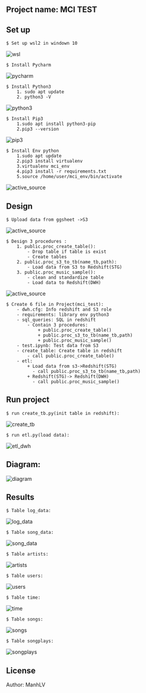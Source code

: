 ## Project name: MCI TEST
## Set up 
```
$ Set up wsl2 in windown 10
```
![wsl](images/WSL.png)
```
$ Install Pycharm
```
![pycharm](images/Pycharm.png)
```
$ Install Python3
    1. sudo apt update
    2. python3 -V 
```
![python3](images/Python3.png)
```
$ Install Pip3
    1.sudo apt install python3-pip
    2.pip3 --version
```
![pip3](images/pip3.png)
```
$ Install Env python
    1.sudo apt update
    2.pip3 install virtualenv
    3.virtualenv mci_env
    4.pip3 install -r requirements.txt
    5.source /home/user/mci_env/bin/activate
```
![active_source](images/active_source.png)
## Design 
```
$ Upload data from ggsheet ->S3
```
![active_source](images/s3.png)
```
$ Design 3 procedures : 
    1. public.proc_create_table():
        - Drop table if table is exist
        - Create tables
    2. public.proc_s3_to_tb(name_tb,path):
        - Load data from S3 to Redshift(STG)
    3. public.proc_music_sample():
        - clean and standardize table
        - Load data to Redshift(DWH)
```
![active_source](images/procedure.png)
```
$ Create 6 file in Project(mci_test):
    - dwh.cfg: Info redshift and S3 role 
    - requirements: library env python3
    - sql_queries: SQL in redshift 
        - Contain 3 procedures:
            + public.proc_create_table()
            + public.proc_s3_to_tb(name_tb,path)
            + public.proc_music_sample()
    - test.ipynb: Test data from S3
    - create_table: Create table in redshift
        - call public.proc_create_table()
    - etl:
        + Load data from s3->Redshift(STG)
          - call public.proc_s3_to_tb(name_tb,path)
        + Redshift(STG)-> Redshift(DWH)
          - call public.proc_music_sample()
```
## Run project
```
$ run create_tb.py(init table in redshift):
```
![create_tb](images/create_tb.png)
```
$ run etl.py(load data):
```
![etl_dwh](images/etl_dwh.png)
## Diagram:
![diagram](images/diagram.png)
## Results
```
$ Table log_data:
```
![log_data](images/log_data.png)
```
$ Table song_data:
```
![song_data](images/song_data.png)
```
$ Table artists:
```
![artists](images/artists.png)
```
$ Table users:
```
![users](images/users.png)
```
$ Table time:
```
![time](images/time.png)
```
$ Table songs:
```
![songs](images/songs.png)
```
$ Table songplays:
```
![songplays](images/songplays.png)
## License
Author: ManhLV

